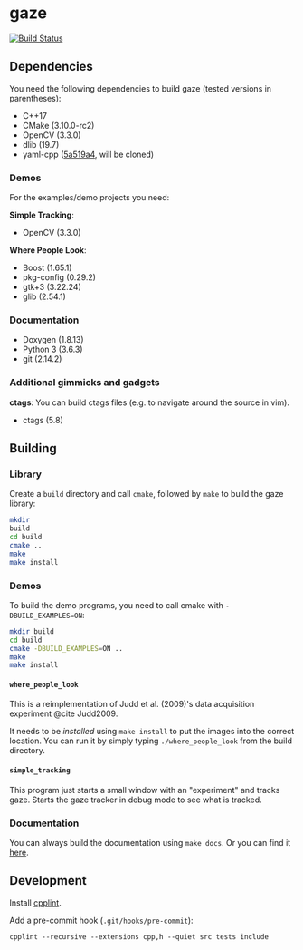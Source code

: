 # gaze

[![Build Status](https://semaphoreci.com/api/v1/projects/1c4f3523-8438-462d-a344-993e66c7f978/1574305/badge.svg)](https://semaphoreci.com/hoeffner/gaze)

## Dependencies

You need the following dependencies to build gaze (tested versions in
parentheses):
- C++17
- CMake (3.10.0-rc2)
- OpenCV (3.3.0)
- dlib (19.7)
- yaml-cpp ([5a519a4](https://github.com/jbeder/yaml-cpp/commit/5a519a4c6cb03a2aa440b8d53a829ef2db30bb9e), will be cloned)


### Demos

For the examples/demo projects you need:

**Simple Tracking**:
- OpenCV (3.3.0)

**Where People Look**:
- Boost (1.65.1)
- pkg-config (0.29.2)
- gtk+3 (3.22.24)
- glib (2.54.1)

### Documentation

- Doxygen (1.8.13)
- Python 3 (3.6.3)
- git (2.14.2)

### Additional gimmicks and gadgets

**ctags**:
You can build ctags files (e.g. to navigate around the source in vim).
- ctags (5.8)


## Building

### Library

Create a `build` directory and call `cmake`, followed by `make` to build the
gaze library:

```bash
mkdir
build
cd build
cmake ..
make
make install
```


### Demos

To build the demo programs, you need to call cmake with `-DBUILD_EXAMPLES=ON`:

```bash
mkdir build
cd build
cmake -DBUILD_EXAMPLES=ON ..
make
make install
```


#### `where_people_look`

This is a reimplementation of Judd et al. (2009)'s data acquisition experiment @cite Judd2009.

It needs to be *installed* using `make install` to put the images into the
correct location. You can run it by simply typing `./where_people_look` from
the build directory.


#### `simple_tracking`

This program just starts a small window with an "experiment" and tracks gaze.
Starts the gaze tracker in debug mode to see what is tracked.


### Documentation

You can always build the documentation using `make docs`.
Or you can find it [here](https://shoeffner.github.io/gaze).

## Development

Install [cpplint](https://github.com/cpplint/cpplint).

Add a pre-commit hook (`.git/hooks/pre-commit`):
```
cpplint --recursive --extensions cpp,h --quiet src tests include
```
